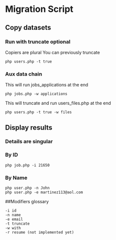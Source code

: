 # Migration Script

## Copy datasets

### Run with truncate optional
Copiers are plural
You can previously truncate 
```
php users.php -t true
```

### Aux data chain
This will run jobs_applications at the end
```
php jobs.php -w applications
```
This will truncate and run users_files.php at the end
```
php users.php -t true -w files
```

## Display results
### Details are singular
### By ID

```
php job.php -i 21650
```

### By Name

```
php user.php -n John
php user.php -e martinez113@aol.com
```

##Modifiers glossary
```
-i id
-n name
-e email
-t truncate
-w with
-r resume (not implemented yet)
```